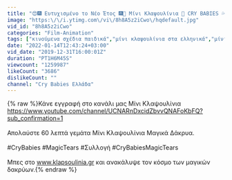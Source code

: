 ```yaml
---
title: "😍🎆 Ευτυχισμένο το Νέο Έτος 🎆🌈 Μίνι Κλαψουλίνια 🌈 CRY BABIES 💦 MAGIC TEARS 💕 Συλλογή"
image: "https:\/\/i.ytimg.com\/vi\/8h8A5z2iCwo\/hqdefault.jpg"
vid_id: "8h8A5z2iCwo"
categories: "Film-Animation"
tags: ["κινούμενα σχέδια παιδικά","μίνι κλαψουλίνια στα ελληνικά","μίνι κλαψουλίνια"]
date: "2022-01-14T12:43:24+03:00"
vid_date: "2019-12-31T16:00:01Z"
duration: "PT1H6M45S"
viewcount: "1259987"
likeCount: "3686"
dislikeCount: ""
channel: "Cry Babies Ελλάδα"
---
```

{% raw %}Κάνε εγγραφή στο κανάλι μας Μίνι Κλαψουλίνια<br /><a rel="nofollow" target="blank" href="https://www.youtube.com/channel/UCNARnDxcidZbvvQNAFoKbFQ?sub_confirmation=1">https://www.youtube.com/channel/UCNARnDxcidZbvvQNAFoKbFQ?sub_confirmation=1</a><br /><br />Απολαύστε 60 λεπτά γεμάτα Μίνι Κλαψουλίνια Μαγικά Δάκρυα.<br /><br />#CryBabies #MagicTears #Συλλογή #CryBabiesMagicTears<br /><br />Μπες στο www.klapsoulinia.gr και ανακάλυψε τον κόσμο των μαγικών δακρύων.{% endraw %}
